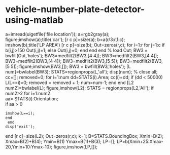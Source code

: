 # vehicle-number-plate-detector-using-matlab

a=imread(uigetfile('file location'));
a=rgb2gray(a);
figure;imshow(a);title('car');
[r c p]=size(a);
b=a(r/3:r,1:c);
 imshow(b);title('LP AREA')
[r c p]=size(b);
Out=zeros(r,c);
for i=1:r
    for j=1:c
      if b(i,j)>150
            Out(i,j)=1;
        else
            Out(i,j)=0;
        end
    end
end
% load Out;
BW3 = bwfill(Out,'holes');
BW3=medfilt2(BW3,[4 4]);
BW3=medfilt2(BW3,[4 4]);
BW3=medfilt2(BW3,[4 4]);
BW3=medfilt2(BW3,[5 5]);
BW3=medfilt2(BW3,[5 5]);
figure;imshow(BW3,[]);
BW3 = bwfill(BW3,'holes');
[L num]=bwlabel(BW3);
STATS=regionprops(L,'all');
disp(num);
% close all;
cc=[];
removed=0;
for i=1:num
dd=STATS(i).Area;
cc(i)=dd;
	if (dd < 50000)
          	L(L==i)=0;
			removed = removed + 1;
            num=num-1;
    end
end
[L2 num2]=bwlabel(L);
figure,imshow(L2);
 STATS = regionprops(L2,'All');
if num2>2
     for i=1:num2    
	aa=  STATS(i).Orientation;    
	if aa > 0
        
	imshow(L==i);    
	end
     end
	disp('exit');
end
 [r c]=size(L2);
Out=zeros(r,c);
k=1;
 B=STATS.BoundingBox;
Xmin=B(2);
Xmax=B(2)+B(4);
Ymin=B(1)
Ymax=B(1)+B(3);
LP=[];
LP=b(Xmin+25:Xmax-20,Ymin+10:Ymax-10);
figure,imshow(LP,[]);
